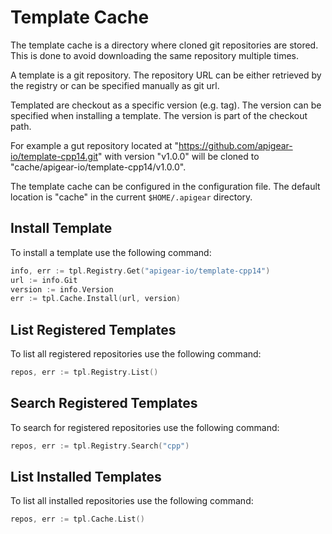# Template Cache

The template cache is a directory where cloned git repositories are stored. This is done to avoid downloading the same repository multiple times.

A template is a git repository. The repository URL can be either retrieved by the registry or can be specified manually as git url.

Templated are checkout as a specific version (e.g. tag). The version can be specified when installing a template. The version is part of the checkout path.

For example a gut repository located at "https://github.com/apigear-io/template-cpp14.git" with version "v1.0.0" will be cloned to "cache/apigear-io/template-cpp14/v1.0.0".

The template cache can be configured in the configuration file. The default location is "cache" in the current `$HOME/.apigear` directory.

## Install Template

To install a template use the following command:

```go
info, err := tpl.Registry.Get("apigear-io/template-cpp14")
url := info.Git
version := info.Version
err := tpl.Cache.Install(url, version)
```


## List Registered Templates

To list all registered repositories use the following command:

```go
repos, err := tpl.Registry.List()
```

## Search Registered Templates

To search for registered repositories use the following command:

```go
repos, err := tpl.Registry.Search("cpp")
```

## List Installed Templates

To list all installed repositories use the following command:

```go
repos, err := tpl.Cache.List()
```

